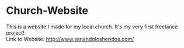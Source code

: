 # Church-Website
This is a website I made for my local church. It's my very first freelance project!<br />
Link to Website: http://www.sanandolosheridos.com/
